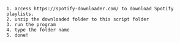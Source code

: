     1. access https://spotify-downloader.com/ to download Spotify playlists.
    2. unzip the downloaded folder to this script folder
    3. run the program
    4. type the folder name
    5. done!